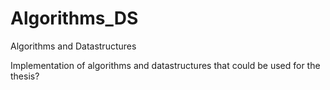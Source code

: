 # Algorithms_DS
Algorithms and Datastructures

Implementation of algorithms and datastructures that could be used for the thesis?

